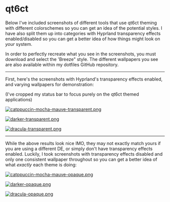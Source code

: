 # qt6ct

Below I've included screenshots of different tools that use qt6ct theming with different colorschemes so you can get an idea of the potential styles. I have also split them up into categories with Hyprland transparency effects enabled/disabled so you can get a better idea of how things might look on *your* system.

<p class="callout info">In order to perfectly recreate what you see in the screenshots, you must download and select the 'Breeze" style. The different wallpapers you see are also available within my dotfiles GitHub repository.</p>

---

First, here's the screenshots with Hyprland's transparency effects enabled, and varying wallpapers for demonstration:

(I've cropped my status bar to focus purely on the qt6ct themed applications)

[![catppuccin-mocha-mauve-transparent.png](http://192.168.254.130:6875/uploads/images/gallery/2025-08/scaled-1680-/catppuccin-mocha-mauve-transparent.png)](http://192.168.254.130:6875/uploads/images/gallery/2025-08/catppuccin-mocha-mauve-transparent.png)

[![darker-transparent.png](http://192.168.254.130:6875/uploads/images/gallery/2025-08/scaled-1680-/darker-transparent.png)](http://192.168.254.130:6875/uploads/images/gallery/2025-08/darker-transparent.png)

[![dracula-transparent.png](http://192.168.254.130:6875/uploads/images/gallery/2025-08/scaled-1680-/dracula-transparent.png)](http://192.168.254.130:6875/uploads/images/gallery/2025-08/dracula-transparent.png)

---

While the above results look nice IMO, they may not exactly match yours if you are using a different DE, or simply don't have transparency effects enabled. Luckily, I took screenshots with transparency effects disabled and only one consistent wallpaper throughout so you can get a better idea of what *exactly* each theme is doing:

[![catppuccin-mocha-mauve-opaque.png](http://192.168.254.130:6875/uploads/images/gallery/2025-08/scaled-1680-/catppuccin-mocha-mauve-opaque.png)](http://192.168.254.130:6875/uploads/images/gallery/2025-08/catppuccin-mocha-mauve-opaque.png)

[![darker-opaque.png](http://192.168.254.130:6875/uploads/images/gallery/2025-08/scaled-1680-/darker-opaque.png)](http://192.168.254.130:6875/uploads/images/gallery/2025-08/darker-opaque.png)

[![dracula-opaque.png](http://192.168.254.130:6875/uploads/images/gallery/2025-08/scaled-1680-/dracula-opaque.png)](http://192.168.254.130:6875/uploads/images/gallery/2025-08/dracula-opaque.png)